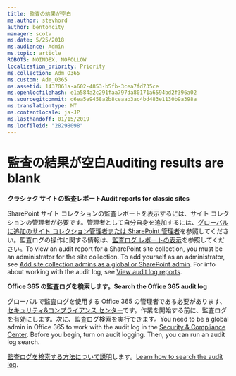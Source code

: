 ```yaml
---
title: 監査の結果が空白
ms.author: stevhord
author: bentoncity
manager: scotv
ms.date: 5/25/2018
ms.audience: Admin
ms.topic: article
ROBOTS: NOINDEX, NOFOLLOW
localization_priority: Priority
ms.collection: Adm_O365
ms.custom: Adm_O365
ms.assetid: 1437061a-a602-4853-b5fb-3cea7fd735ce
ms.openlocfilehash: e1a584a2c291faa797da80171a6594bd2f396a02
ms.sourcegitcommit: d6ea5e9458a2b8ceaab3ac4bd483e1130b9a398a
ms.translationtype: MT
ms.contentlocale: ja-JP
ms.lasthandoff: 01/15/2019
ms.locfileid: "28298098"
---
```

# <a name="auditing-results-are-blank"></a><span data-ttu-id="317a9-102">監査の結果が空白</span><span class="sxs-lookup"><span data-stu-id="317a9-102">Auditing results are blank</span></span>

 <span data-ttu-id="317a9-103">**クラシック サイトの監査レポート**</span><span class="sxs-lookup"><span data-stu-id="317a9-103">**Audit reports for classic sites**</span></span>
  
<span data-ttu-id="317a9-p101">SharePoint サイト コレクションの監査レポートを表示するには、サイト コレクションの管理者が必要です。管理者として自分自身を追加するには、[グローバルに追加のサイト コレクション管理者または SharePoint 管理者](https://go.microsoft.com/fwlink/?linkid=869390)を参照してください。監査ログの操作に関する情報は、[監査ログ レポートの表示](https://go.microsoft.com/fwlink/?linkid=395237)を参照してください。</span><span class="sxs-lookup"><span data-stu-id="317a9-p101">To view an audit report for a SharePoint site collection, you must be an administrator for the site collection. To add yourself as an administrator, see [Add site collection admins as a global or SharePoint admin](https://go.microsoft.com/fwlink/?linkid=869390). For info about working with the audit log, see [View audit log reports](https://go.microsoft.com/fwlink/?linkid=395237).</span></span> 
  
 <span data-ttu-id="317a9-106">**Office 365 の監査ログを検索します。**</span><span class="sxs-lookup"><span data-stu-id="317a9-106">**Search the Office 365 audit log**</span></span>
  
<span data-ttu-id="317a9-p102">グローバルで監査ログを使用する Office 365 の管理者である必要があります、[セキュリティ&amp;コンプライアンス センター](https://protection.office.com)です。作業を開始する前に、監査ログを有効にします。次に、監査ログ検索を実行できます。</span><span class="sxs-lookup"><span data-stu-id="317a9-p102">You need to be a global admin in Office 365 to work with the audit log in the [Security &amp; Compliance Center](https://protection.office.com). Before you begin, turn on audit logging. Then, you can run an audit log search.</span></span> 
  
<span data-ttu-id="317a9-110">[監査ログを検索する方法について説明](https://go.microsoft.com/fwlink/?linkid=708432)します。</span><span class="sxs-lookup"><span data-stu-id="317a9-110">[Learn how to search the audit log](https://go.microsoft.com/fwlink/?linkid=708432).</span></span>
  

